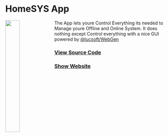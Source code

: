<h1> HomeSYS App</h1>

<p>
  <img align="left" src="https://github.com/lucsoft-DevTeam/logos/raw/master/HomeSYS/HomeSYS@3x.png?raw=true" width="30%">
  
  The App lets youre Control Everything its needed to Manage youre Offline and Online System. It does nothing except Control everything with a nice GUI powered by <a href="https://github.com/lucsoft/WebGen">@lucsoft/WebGen</a>
  
  <a href="https://github.com/lucsoft-DevTeam/App"><h3>View Source Code</h3></a>
  
  <a href="https://beta.hmsys.de"><h3>Show Website</h3></a>
</p>
